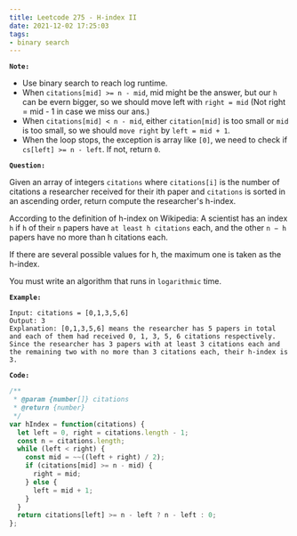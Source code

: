 ```yaml
---
title: Leetcode 275 - H-index II
date: 2021-12-02 17:25:03
tags:
- binary search
---
```

**`Note:`**
- Use binary search to reach log runtime.
- When `citations[mid] >= n - mid`, mid might be the answer, but our `h` can be evern bigger, so we should move left with `right = mid` (Not right = mid - 1 in case we miss our ans.)
- When `citations[mid] < n - mid`, either `citation[mid]` is too small or `mid` is too small, so we should `move right` by `left = mid + 1`.
- When the loop stops, the exception is array like `[0]`, we need to check if `cs[left] >= n - left`.
If not, return `0`.

**`Question:`**

Given an array of integers `citations` where `citations[i]` is the number of citations a researcher received for their ith paper and `citations` is sorted in an ascending order, return compute the researcher's h-index.

According to the definition of h-index on Wikipedia: A scientist has an index `h` if `h` of their `n` papers have `at least h citations` each, and the other `n − h` papers have no more than h citations each.

If there are several possible values for h, the maximum one is taken as the h-index.

You must write an algorithm that runs in `logarithmic` time.

**`Example:`**
```
Input: citations = [0,1,3,5,6]
Output: 3
Explanation: [0,1,3,5,6] means the researcher has 5 papers in total and each of them had received 0, 1, 3, 5, 6 citations respectively.
Since the researcher has 3 papers with at least 3 citations each and the remaining two with no more than 3 citations each, their h-index is 3.
```

**`Code:`**
```javascript
/**
 * @param {number[]} citations
 * @return {number}
 */
var hIndex = function(citations) {
  let left = 0, right = citations.length - 1;
  const n = citations.length;
  while (left < right) {
    const mid = ~~((left + right) / 2);
    if (citations[mid] >= n - mid) {
      right = mid;
    } else {
      left = mid + 1;
    }
  }
  return citations[left] >= n - left ? n - left : 0;
}; 
```